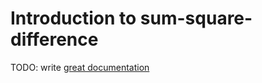 # Introduction to sum-square-difference

TODO: write [great documentation](http://jacobian.org/writing/what-to-write/)
